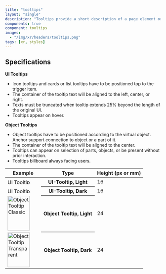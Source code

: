 ```yaml
---
title: "tooltips"
layout: "single"
description: "Tooltips provide a short description of a page element or control."
components: true
component: tooltips
images:
  - "/img/xr/headers/tooltips.png"
tags: [xr, styles]
---
```


## Specifications

**UI Tooltips**

- Icon tooltips and cards or list tooltips have to be positioned top to the trigger item.
- The container of the tooltip text will be aligned to the left, center, or right.
- Texts must be truncated when tooltip extends 25% beyond the length of the original UI.
- Tooltips appear on hover.

**Object Tooltips**

- Object tooltips have to be positioned according to the virtual object. Anchor support connection to object or a part of it.
- The container of the tooltip text will be aligned to the center.
- Tooltips can appear on selection of parts, objects, or be present without prior interaction.
- Tooltips billboard always facing users.

<table class="table table-bordered">
  <thead class="thead-light">
    <tr>
      <th>Example</th>
      <th>Type</th>
      <th>Height (px or mm)</th>
    </tr>
  </thead>
  <tbody>
    <tr>
      <td><img src="/img/xr/Tooltip_UI_Classic.svg" alt="UI Tooltip Classic" width="100" height="16">
      </td>
      <th>UI-Tooltip, Light</th>
      <td>16</td>
    </tr>
    <tr>
      <td><img src="/img/xr/Tooltip_UI_Transparent.svg" alt="UI Tooltip Transparent" width="100" height="16">
      </td>
      <th>UI-Tooltip, Dark</th>
      <td>16</td>
    </tr>
    <tr>
      <td><img src="/img/xr/Tooltip_Object_Classic.svg" alt="Object Tooltip Classic" width="71" height="112">
      </td>
      <th>Object Tooltip, Light</th>
      <td>24</td>
    </tr>
    <tr>
      <td><img src="/img/xr/Tooltip_Object_Transparent.svg" alt="Object Tooltip Transparent" width="71" height="112">
      </td>
      <th>Object Tooltip, Dark</th>
      <td>24</td>
    </tr>
  </tbody>
</table>
